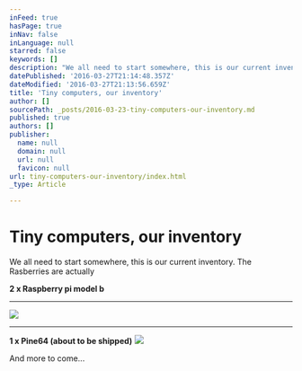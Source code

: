```yaml
---
inFeed: true
hasPage: true
inNav: false
inLanguage: null
starred: false
keywords: []
description: "We all need to start somewhere, this is our current inventory. The Rasberries are actually\_"
datePublished: '2016-03-27T21:14:48.357Z'
dateModified: '2016-03-27T21:13:56.659Z'
title: 'Tiny computers, our inventory'
author: []
sourcePath: _posts/2016-03-23-tiny-computers-our-inventory.md
published: true
authors: []
publisher:
  name: null
  domain: null
  url: null
  favicon: null
url: tiny-computers-our-inventory/index.html
_type: Article

---
```

# Tiny computers, our inventory

We all need to start somewhere, this is our current inventory. The Rasberries are actually 

**2 x Raspberry pi model b**

****
![](https://the-grid-user-content.s3-us-west-2.amazonaws.com/e20f9d39-6328-4f8b-baa4-06246da86401.jpg)

****

****1 x Pine64** (about to be shipped)**
![](https://the-grid-user-content.s3-us-west-2.amazonaws.com/9bdef1c4-0149-4fa9-b02a-dfc3a52efcfc.jpg)

And more to come...